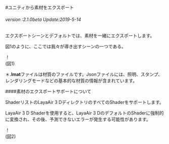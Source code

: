 #ユニティから素材をエクスポート

###### *version :2.1.0beta   Update:2019-5-14*

エクスポートシーンとデフォルトでは、素材を一緒にエクスポートします。

図1のように、ここでは我々が導き出すシーンの一つである。

！[](img/1.png)<br/>(図1)

＊**.lmat**ファイルは材質のファイルです。Jsonファイルには、照明、スタンプ、レンダリングモードなどの基本的な材質の情報が含まれています。

####素材のエクスポートサポートについて

ShaderリストのLayaAir 3 DディレクトリのすべてのShaderをサポートします。

LayaAir 3 D Shaderを使用すると、LayaAir 3 DのデフォルトのShaderに強制的に変換され、その後、予測できないエラーが発生する可能性があります。

！[](img/2.jpg)<br/>(図2)